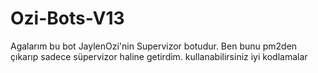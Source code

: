 # Ozi-Bots-V13

Agalarım bu bot JaylenOzi'nin Supervizor botudur. Ben bunu pm2den çıkarıp sadece süpervizor haline getirdim. kullanabilirsiniz iyi kodlamalar
